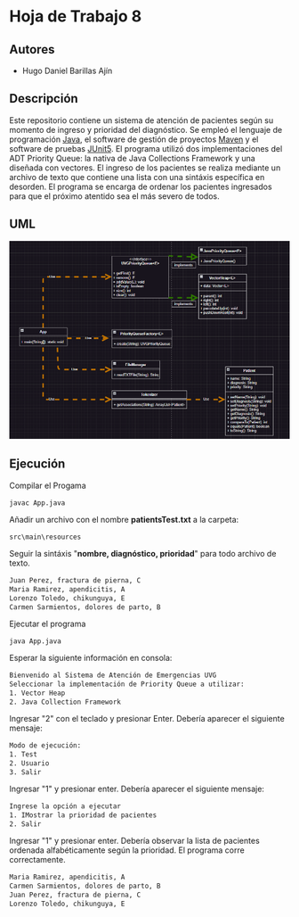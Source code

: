 ﻿# Hoja de Trabajo 8

## Autores

 - Hugo Daniel Barillas Ajín

## Descripción

Este repositorio contiene un sistema de atención de pacientes según su momento de ingreso y prioridad del diagnóstico. Se empleó el lenguaje de programación [Java](https://www.java.com/es/), el software de gestión de proyectos [Maven](https://maven.apache.org/) y el software de pruebas [JUnit5](https://junit.org/junit5/).   El programa utilizó dos implementaciones del ADT Priority Queue: la nativa de Java Collections Framework y una diseñada con vectores. El ingreso de los pacientes se realiza mediante un archivo de texto que contiene una lista con una sintáxis específica en desorden. El programa se encarga de ordenar los pacientes ingresados para que el próximo atentido sea el más severo de todos.
 
## UML

![UML](.\resources\UML.png)


## Ejecución 
Compilar el Progama

    javac App.java
Añadir un archivo con el nombre **patientsTest.txt** a la carpeta:

    src\main\resources

 
Seguir la sintáxis "**nombre, diagnóstico, prioridad**" para todo archivo de texto.

    Juan Perez, fractura de pierna, C
    Maria Ramirez, apendicitis, A
    Lorenzo Toledo, chikunguya, E
    Carmen Sarmientos, dolores de parto, B

 Ejecutar el programa
 

    java App.java
   
Esperar la siguiente información en consola:

    Bienvenido al Sistema de Atención de Emergencias UVG
    Seleccionar la implementación de Priority Queue a utilizar:
    1. Vector Heap
    2. Java Collection Framework
  Ingresar "2" con el teclado y presionar Enter. Debería aparecer el siguiente mensaje:
  

    Modo de ejecución:
    1. Test
    2. Usuario
    3. Salir
  Ingresar "1" y presionar enter. Debería aparecer el siguiente mensaje:
  

    Ingrese la opción a ejecutar
    1. IMostrar la prioridad de pacientes
    2. Salir
Ingresar "1" y presionar enter. Debería observar la lista de pacientes ordenada alfabéticamente según la prioridad. El programa corre correctamente.

    Maria Ramirez, apendicitis, A
    Carmen Sarmientos, dolores de parto, B
    Juan Perez, fractura de pierna, C
    Lorenzo Toledo, chikunguya, E




 

